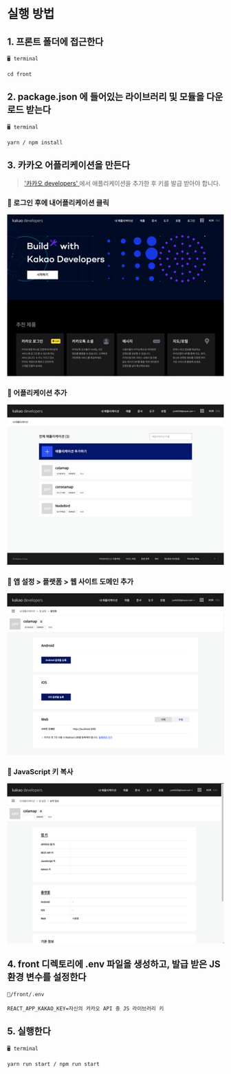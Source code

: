 # 실행 방법

## 1. 프론트 폴더에 접근한다
```
🖥 terminal

cd front 
 ```

## 2. package.json 에 들어있는 라이브러리 및 모듈을 다운로드 받는다
```
🖥 terminal

yarn / npm install
```

## 3. 카카오 어플리케이션을 만든다

> <a href="https://developers.kakao.com/">'카카오 developers' </a>에서 애플리케이션을 추가한 후 키를 발급 받아야 합니다.

### 📍 로그인 후에 내어플리케이션 클릭 

<img src="./images/1.png" alt="1">

### 📍 어플리케이션 추가

<img src="./images/2.png" alt="2">

###  📍 앱 설정 > 플랫폼 > 웹 사이트 도메인 추가 

<img src="./images/3.png" alt="3">

### 📍 JavaScript 키 복사

<img src="./images/4.png" alt="4">

## 4. front 디렉토리에 .env 파일을 생성하고, 발급 받은 JS 환경 변수를 설정한다


```
📁/front/.env

REACT_APP_KAKAO_KEY=자신의 카카오 API 중 JS 라이브러리 키

```

## 5. 실행한다
```
🖥 terminal

yarn run start / npm run start
```